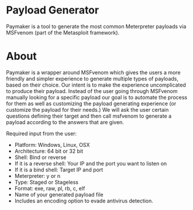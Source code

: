 # Payload Generator
 
Paymaker is a tool to generate the most common Meterpreter payloads via MSFvenom (part of the Metasploit framework).
 

# About
Paymaker is a wrapper around MSFvenom which gives the users a more friendly and simpler experience to generate multiple types of payloads, based on their choice. Our intent is to make the experience uncomplicated to produce their payload.
Instead of the user going through MSFvenom manually looking for a specific payload our goal is to automate the process for them as well as customizing the payload generating experience (or customize the payload for their needs.)  We will ask the user certain questions defining their target and then call msfvenom to generate a payload according to the answers that are given.
 
Required input from the user: 
* Platform: Windows, Linux, OSX
* Architecture: 64 bit or 32 bit
* Shell: Bind or reverse
* If it is a reverse shell: Your IP and the port you want to listen on
* If it is a bind shell: Target IP and port
* Meterpreter: y or n
* Type: Staged or Stageless
* Format: exe, raw, pl, rb, c, elf
* Name of your generated payload file
* Includes an encoding option to evade antivirus detection. 
